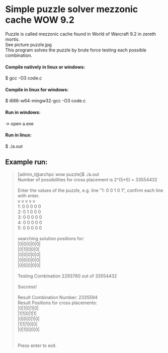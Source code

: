 # Simple puzzle solver mezzonic cache WOW 9.2
Puzzle is called mezzonic cache found in World of Warcraft 9.2 in zereth mortis.\
See picture puzzle.jpg\
This program solves the puzzle by brute force testing each possible combination.

#### Compile natively in linux or windows:
$ gcc -O3 code.c

#### Compile in linux for windows:
$ i686-w64-mingw32-gcc -O3 code.c

#### Run in windows:
-> open a.exe

#### Run in linux:
$ ./a.out
 
## Example run:

>[admin_t@archpc wow puzzle]$ ./a.out \
Number of possibilities for cross placement is 2^(5*5) = 33554432\
\
Enter the values of the puzzle, e.g. line "1: 0 0 1 0 1", confirm each line with enter.\
   v v v v v\
1: 0 0 0 0 0\
2: 0 1 0 0 0\
3: 0 0 0 0 0\
4: 0 0 0 0 0\
5: 0 0 0 0 0\
\
searching solution positions for:\
|0|0|0|0|0|\
|0|1|0|0|0|\
|0|0|0|0|0|\
|0|0|0|0|0|\
|0|0|0|0|0|\
 \
Testing Combination 2293760 out of 33554432\
 \
Success!\
 \
Result Combination Number: 2335594\
Result Positions for cross placements:\
|0|1|0|1|0|\
|1|1|0|1|1|\
|0|0|0|1|0|\
|1|1|1|0|0|\
|0|1|0|0|0|\
 \
  \
Press enter to exit.

